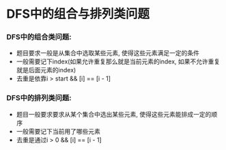 # DFS中的组合与排列类问题

### DFS中的组合类问题:

* 题目要求一般是从集合中选取某些元素, 使得这些元素满足一定的条件
* 一般需要记下index\(如果允许重复那么就是当前元素的index, 如果不允许重复就是后面元素的index\)
* 去重是依靠i &gt; start && \[i\] == \[i - 1\]

### DFS中的排列类问题:

* 题目一般要求要求从某个集合中选出某些元素, 使得这些元素能排成一定的顺序
* 一般需要记下当前用了哪些元素
* 去重是通过i &gt; 0 && \[i\] == \[i - 1\]

